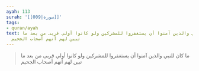 ```yaml
---
ayah: 113
surah: '[[009|سورة]]'
tags:
- quran/ayah
text: ما كان للنبي والذين آمنوا أن يستغفروا للمشركين ولو كانوا أولي قربى من بعد ما
  تبين لهم أنهم أصحاب الجحيم
---
```

> ما كان للنبي والذين آمنوا أن يستغفروا للمشركين ولو كانوا أولي قربى من بعد ما تبين لهم أنهم أصحاب الجحيم
